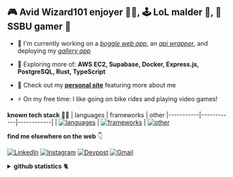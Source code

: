 <h2>🎮 Avid Wizard101 enjoyer 🧙‍♂️, 🕹️ LoL malder 😤, 🎯 SSBU gamer 🤪</h2>

- 🔭 I'm currently working on a [_boggle web app_](https://github.com/andrearcaina/pyggle), an [_api wrapper_](https://github.com/andrearcaina/CoinWatch), and deploying my [_gallery app_](https://github.com/andrearcaina/WizGallery)
- 🌱 Exploring more of: **AWS EC2, Supabase, Docker, Express.js, PostgreSQL, Rust, TypeScript**

- 💬 Check out my [**personal site**](https://andrearcaina.vercel.app/) featuring more about me

- ⚡ On my free time: I like going on bike rides and playing video games!

**known tech stack** 🧑‍💻
| languages | frameworks | other
|-----------|------------|------------|
| [![languages](https://skillicons.dev/icons?i=python,javascript,typescript,java,c&perline=3)](https://github.com/tandpfun/skill-icons) | [![frameworks](https://skillicons.dev/icons?i=flask,nextjs,expressjs,react,tailwind&perline=3)](https://github.com/tandpfun/skill-icons) | [![other](https://skillicons.dev/icons?i=mysql,postgresql,docker,git,neovim,bash,nodejs,bun&perline=4)](https://github.com/tandpfun/skill-icons)

**find me elsewhere on the web** 👇 

[![LinkedIn](https://skillicons.dev/icons?i=linkedin)](https://www.linkedin.com/in/andre-arcaina/) 
[![Instagram](https://skillicons.dev/icons?i=instagram)](https://instagram.com/azdrx) 
[![Devpost](https://skillicons.dev/icons?i=devto)](https://devpost.com/andrearcaina)
[![Gmail](https://skillicons.dev/icons?i=gmail)](mailto:dtandre331@gmail.com)

<details>
<summary>
<b>github statistics</b> 🐈
</summary>

![Visitors](https://komarev.com/ghpvc/?username=andrearcaina&label=Visitors&style=plastic)

| <img src="https://github-readme-stats.vercel.app/api/top-langs/?username=andrearcaina&layout=compact&theme=tokyonight&hide_border=true&exclude_repo=the-www-blog,clean-water-foundation&hide_progress=false&&langs_count=6" alt="andrearcaina" /> | <img src="https://github-readme-streak-stats.herokuapp.com?user=andrearcaina&theme=tokyonight&hide_border=true" alt="andrearcaina" /> |
|-----------|-----------|
</details>
